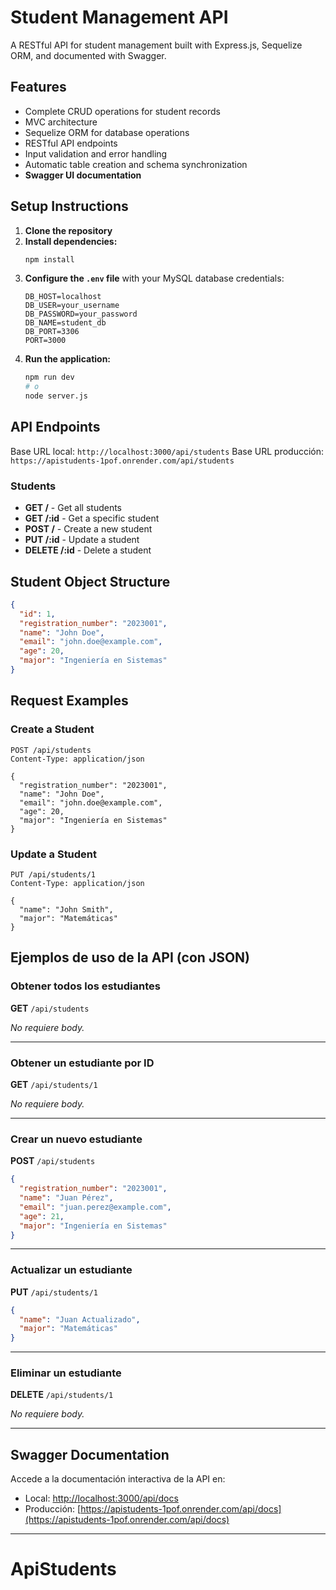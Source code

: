 # Student Management API

A RESTful API for student management built with Express.js, Sequelize ORM, and documented with Swagger.

## Features

- Complete CRUD operations for student records
- MVC architecture
- Sequelize ORM for database operations
- RESTful API endpoints
- Input validation and error handling
- Automatic table creation and schema synchronization
- **Swagger UI documentation**

## Setup Instructions

1. **Clone the repository**
2. **Install dependencies:**
   ```bash
   npm install
   ```
3. **Configure the `.env` file** with your MySQL database credentials:
   ```env
   DB_HOST=localhost
   DB_USER=your_username
   DB_PASSWORD=your_password
   DB_NAME=student_db
   DB_PORT=3306
   PORT=3000
   ```
4. **Run the application:**
   ```bash
   npm run dev
   # o
   node server.js
   ```

## API Endpoints

Base URL local: `http://localhost:3000/api/students`
Base URL producción: `https://apistudents-1pof.onrender.com/api/students`

### Students

- **GET /** - Get all students
- **GET /:id** - Get a specific student
- **POST /** - Create a new student
- **PUT /:id** - Update a student
- **DELETE /:id** - Delete a student

## Student Object Structure

```json
{
  "id": 1,
  "registration_number": "2023001",
  "name": "John Doe",
  "email": "john.doe@example.com",
  "age": 20,
  "major": "Ingeniería en Sistemas"
}
```

## Request Examples

### Create a Student

```http
POST /api/students
Content-Type: application/json

{
  "registration_number": "2023001",
  "name": "John Doe",
  "email": "john.doe@example.com",
  "age": 20,
  "major": "Ingeniería en Sistemas"
}
```

### Update a Student

```http
PUT /api/students/1
Content-Type: application/json

{
  "name": "John Smith",
  "major": "Matemáticas"
}
```

## Ejemplos de uso de la API (con JSON)

### Obtener todos los estudiantes

**GET** `/api/students`

_No requiere body._

---

### Obtener un estudiante por ID

**GET** `/api/students/1`

_No requiere body._

---

### Crear un nuevo estudiante

**POST** `/api/students`

```json
{
  "registration_number": "2023001",
  "name": "Juan Pérez",
  "email": "juan.perez@example.com",
  "age": 21,
  "major": "Ingeniería en Sistemas"
}
```

---

### Actualizar un estudiante

**PUT** `/api/students/1`

```json
{
  "name": "Juan Actualizado",
  "major": "Matemáticas"
}
```

---

### Eliminar un estudiante

**DELETE** `/api/students/1`

_No requiere body._

---

## Swagger Documentation

Accede a la documentación interactiva de la API en:
- Local: [http://localhost:3000/api/docs](http://localhost:3000/api/docs)
- Producción: [https://apistudents-1pof.onrender.com/api/docs](https://apistudents-1pof.onrender.com/api/docs)

---

# ApiStudents
